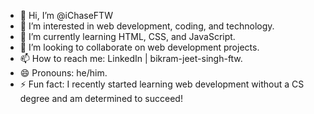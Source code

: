 - 👋 Hi, I’m @iChaseFTW
- 👀 I’m interested in web development, coding, and technology.
- 🌱 I’m currently learning HTML, CSS, and JavaScript.
- 💞️ I’m looking to collaborate on web development projects.
- 📫 How to reach me: LinkedIn | bikram-jeet-singh-ftw.
- 😄 Pronouns: he/him.
- ⚡ Fun fact: I recently started learning web development without a CS degree and am determined to succeed!
<!---
iChaseFTW/iChaseFTW is a ✨ special ✨ repository because its `README.md` (this file) appears on your GitHub profile.
You can click the Preview link to take a look at your changes.
--->
